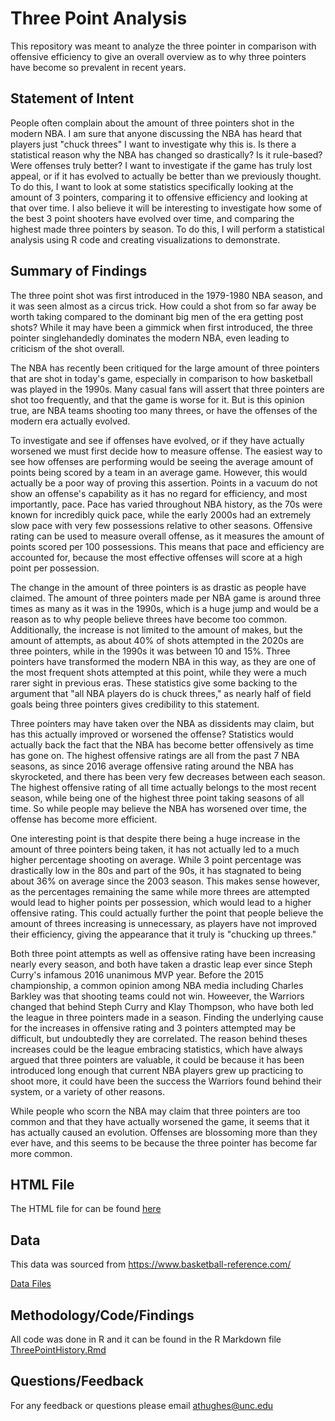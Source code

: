 # Three Point Analysis

This repository was meant to analyze the three pointer in comparison with offensive efficiency to give an overall overview as to why three pointers have become so prevalent in recent years.

## Statement of Intent
People often complain about the amount of three pointers shot in the modern NBA. I am sure that anyone discussing the NBA has heard that players just "chuck threes" I want to investigate why this is. Is there a statistical reason why the NBA has changed so drastically? Is it rule-based? Were offenses truly better? I want to investigate if the game has truly lost appeal, or if it has evolved to actually be better than we previously thought. To do this, I want to look at some statistics specifically looking at the amount of 3 pointers, comparing it to offensive efficiency and looking at that over time. I also believe it will be interesting to investigate how some of the best 3 point shooters have evolved over time, and comparing the highest made three pointers by season. To do this, I will perform a statistical analysis using R code and creating visualizations to demonstrate.




## Summary of Findings
The three point shot was first introduced in the 1979-1980 NBA season, and it was seen almost as a circus trick. How could a shot from so far away be worth taking compared to the dominant big men of the era getting post shots? While it may have been a gimmick when first introduced, the three pointer singlehandedly dominates the modern NBA, even leading to criticism of the shot overall.

The NBA has recently been critiqued for the large amount of three pointers that are shot in today's game, especially in comparison to how basketball was played in the 1990s. Many casual fans will assert that three pointers are shot too frequently, and that the game is worse for it. But is this opinion true, are NBA teams shooting too many threes, or have the offenses of the modern era actually evolved. 

To investigate and see if offenses have evolved, or if they have actually worsened we must first decide how to measure offense. The easiest way to see how offenses are performing would be seeing the average amount of points being scored by a team in an average game. However, this would actually be a poor way of proving this assertion. Points in a vacuum do not show an offense's capability as it has no regard for efficiency, and most importantly, pace. Pace has varied throughout NBA history, as the 70s were known for incredibly quick pace, while the early 2000s had an extremely slow pace with very few possessions relative to other seasons. Offensive rating can be used to measure overall offense, as it measures the amount of points scored per 100 possessions. This means that pace and efficiency are accounted for, because the most effective offenses will score at a high point per possession.

The change in the amount of three pointers is as drastic as people have claimed. The amount of three pointers made per NBA game is around three times as many as it was in the 1990s, which is a huge jump and would be a reason as to why people believe threes have become too common. Additionally, the increase is not limited to the amount of makes, but the amount of attempts, as about 40% of shots attempted in the 2020s are three pointers, while in the 1990s it was between 10 and 15%. Three pointers have transformed the modern NBA in this way, as they are one of the most frequent shots attempted at this point, while they were a much rarer sight in previous eras. These statistics give some backing to the argument that "all NBA players do is chuck threes," as nearly half of field goals being three pointers gives credibility to this statement.

Three pointers may have taken over the NBA as dissidents may claim, but has this actually improved or worsened the offense? Statistics would actually back the fact that the NBA has become better offensively as time has gone on. The highest offensive ratings are all from the past 7 NBA seasons, as since 2016 average offensive rating around the NBA has skyrocketed, and there has been very few decreases between each season. The highest offensive rating of all time actually belongs to the most recent season, while being one of the highest three point taking seasons of all time. So while people may believe the NBA has worsened over time, the offense has become more efficient.

One interesting point is that despite there being a huge increase in the amount of three pointers being taken, it has not actually led to a much higher percentage shooting on average. While 3 point percentage was drastically low in the 80s and part of the 90s, it has stagnated to being about 36% on average since the 2003 season. This makes sense however, as the percentages remaining the same while more threes are attempted would lead to higher points per possession, which would lead to a higher offensive rating. This could actually further the point that people believe the amount of threes increasing is unnecessary, as players have not improved their efficiency, giving the appearance that it truly is "chucking up threes."

Both three point attempts as well as offensive rating have been increasing nearly every season, and both have taken a drastic leap ever since Steph Curry's infamous 2016 unanimous MVP year. Before the 2015 championship, a common opinion among NBA media including Charles Barkley was that shooting teams could not win. Howeever, the Warriors changed that behind Steph Curry and Klay Thompson, who have both led the league in three pointers made in a season. Finding the underlying cause for the increases in offensive rating and 3 pointers attempted may be difficult, but undoubtedly they are correlated. The reason behind theses increases could be the league embracing statistics, which have always argued that three pointers are valuable, it could be because it has been introduced long enough that current NBA players grew up practicing to shoot more, it could have been the success the Warriors found behind their system, or a variety of other reasons.

While people who scorn the NBA may claim that three pointers are too common and that they have actually worsened the game, it seems that it has actually caused an evolution. Offenses are blossoming more than they ever have, and this seems to be because the three pointer has become far more common.

## HTML File
The HTML file for can be found <a href="https://github.com/athughes17/threepointanalysis/blob/main/ThreePointHistory.html">here</a>


## Data

This data was sourced from https://www.basketball-reference.com/ 


<a href="https://github.com/athughes17/threepointanalysis/tree/main/ThreePointData">Data Files</a>

## Methodology/Code/Findings

All code was done in R and it can be found in the R Markdown file <a href="https://github.com/athughes17/threepointanalysis/blob/main/ThreePointHistory.Rmd">ThreePointHistory.Rmd</a>

## Questions/Feedback

For any feedback or questions please email athughes@unc.edu
